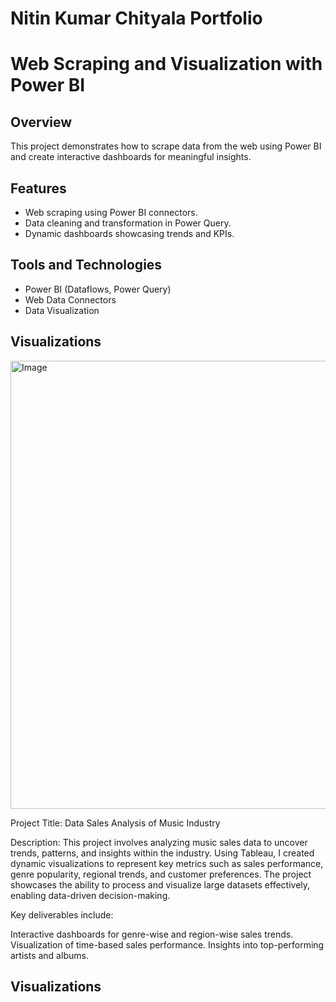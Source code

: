# Nitin Kumar Chityala Portfolio

# Web Scraping and Visualization with Power BI  

## Overview  
This project demonstrates how to scrape data from the web using Power BI and create interactive dashboards for meaningful insights.  

## Features  
- Web scraping using Power BI connectors.  
- Data cleaning and transformation in Power Query.  
- Dynamic dashboards showcasing trends and KPIs.  

## Tools and Technologies  
- Power BI (Dataflows, Power Query)  
- Web Data Connectors  
- Data Visualization  

## Visualizations  

<img width="717" alt="Image" src="https://github.com/user-attachments/assets/64f7935e-7d73-4a02-9c4a-a9c1d45dca49" />



Project Title: Data Sales Analysis of Music Industry

Description:
This project involves analyzing music sales data to uncover trends, patterns, and insights within the industry. Using Tableau, I created dynamic visualizations to represent key metrics such as sales performance, genre popularity, regional trends, and customer preferences. The project showcases the ability to process and visualize large datasets effectively, enabling data-driven decision-making.

Key deliverables include:

Interactive dashboards for genre-wise and region-wise sales trends.
Visualization of time-based sales performance.
Insights into top-performing artists and albums.

## Visualizations








